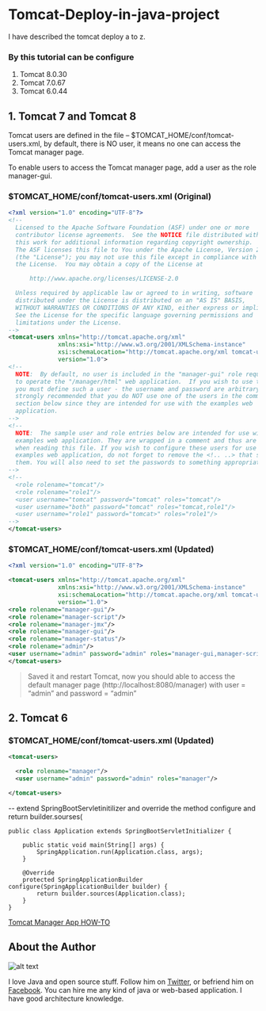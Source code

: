 # Tomcat-Deploy-in-java-project
I have described the tomcat deploy a to z.

### By this tutorial can be configure 
1. Tomcat 8.0.30
2. Tomcat 7.0.67
3. Tomcat 6.0.44
## 1. Tomcat 7 and Tomcat 8
Tomcat users are defined in the file – $TOMCAT_HOME/conf/tomcat-users.xml, by default, there is NO user, it means no one can access the Tomcat manager page.

To enable users to access the Tomcat manager page, add a user as the role manager-gui.
### $TOMCAT_HOME/conf/tomcat-users.xml (Original)
```xml
<?xml version="1.0" encoding="UTF-8"?>
<!--
  Licensed to the Apache Software Foundation (ASF) under one or more
  contributor license agreements.  See the NOTICE file distributed with
  this work for additional information regarding copyright ownership.
  The ASF licenses this file to You under the Apache License, Version 2.0
  (the "License"); you may not use this file except in compliance with
  the License.  You may obtain a copy of the License at

      http://www.apache.org/licenses/LICENSE-2.0

  Unless required by applicable law or agreed to in writing, software
  distributed under the License is distributed on an "AS IS" BASIS,
  WITHOUT WARRANTIES OR CONDITIONS OF ANY KIND, either express or implied.
  See the License for the specific language governing permissions and
  limitations under the License.
-->
<tomcat-users xmlns="http://tomcat.apache.org/xml"
              xmlns:xsi="http://www.w3.org/2001/XMLSchema-instance"
              xsi:schemaLocation="http://tomcat.apache.org/xml tomcat-users.xsd"
              version="1.0">
<!--
  NOTE:  By default, no user is included in the "manager-gui" role required
  to operate the "/manager/html" web application.  If you wish to use this app,
  you must define such a user - the username and password are arbitrary. It is
  strongly recommended that you do NOT use one of the users in the commented out
  section below since they are intended for use with the examples web
  application.
-->
<!--
  NOTE:  The sample user and role entries below are intended for use with the
  examples web application. They are wrapped in a comment and thus are ignored
  when reading this file. If you wish to configure these users for use with the
  examples web application, do not forget to remove the <!.. ..> that surrounds
  them. You will also need to set the passwords to something appropriate.
-->
<!--
  <role rolename="tomcat"/>
  <role rolename="role1"/>
  <user username="tomcat" password="tomcat" roles="tomcat"/>
  <user username="both" password="tomcat" roles="tomcat,role1"/>
  <user username="role1" password="tomcat>" roles="role1"/>
-->
</tomcat-users>
```

### $TOMCAT_HOME/conf/tomcat-users.xml (Updated)
```xml
<?xml version="1.0" encoding="UTF-8"?>

<tomcat-users xmlns="http://tomcat.apache.org/xml"
              xmlns:xsi="http://www.w3.org/2001/XMLSchema-instance"
              xsi:schemaLocation="http://tomcat.apache.org/xml tomcat-users.xsd"
              version="1.0">
<role rolename="manager-gui"/>
<role rolename="manager-script"/>
<role rolename="manager-jmx"/>
<role rolename="manager-gui"/>
<role rolename="manager-status"/>
<role rolename="admin"/>
<user username="admin" password="admin" roles="manager-gui,manager-script,admin"/>
</tomcat-users>
```
> Saved it and restart Tomcat, now you should able to access the default manager page (http://localhost:8080/manager) with 
> user = “admin” and password = “admin”

## 2. Tomcat 6

### $TOMCAT_HOME/conf/tomcat-users.xml (Updated)
```xml
<tomcat-users>

  <role rolename="manager"/>
  <user username="admin" password="admin" roles="manager"/>

</tomcat-users>
```
-- extend SpringBootServletinitilizer and override the method configure and return builder.sourses(
```@SpringBootApplication
public class Application extends SpringBootServletInitializer {

    public static void main(String[] args) {
        SpringApplication.run(Application.class, args);
    }
    
    @Override
    protected SpringApplicationBuilder configure(SpringApplicationBuilder builder) {
    	return builder.sources(Application.class);
    }
}
```

[Tomcat Manager App HOW-TO](https://tomcat.apache.org/tomcat-8.0-doc/manager-howto.html)

## About the Author
![alt text][logo]

[logo]: https://github.com/w3farid/portfolio/blob/master/static/img/farid-nid.png "Farid Ahmed"

I love Java and open source stuff. Follow him on [Twitter](https://twitter.com/w3farid), or befriend him on [Facebook](https://facebook.com/w3farid). You can hire me any kind of java or web-based application. I have good architecture knowledge.

